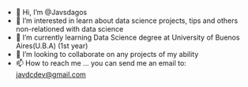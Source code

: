 - 👋 Hi, I’m @Javsdagos
- 👀 I’m interested in learn about data science projects, tips and others non-relationed with data science 
- 🌱 I’m currently learning Data Science degree at University of Buenos Aires(U.B.A) (1st year)
- 💞️ I’m looking to collaborate on any projects of my ability
- 📫 How to reach me ... you can send me an email to: javdcdev@gmail.com 

<!---
Javsdagos/Javsdagos is a ✨ special ✨ repository because its `README.md` (this file) appears on your GitHub profile.
You can click the Preview link to take a look at your changes.
--->

